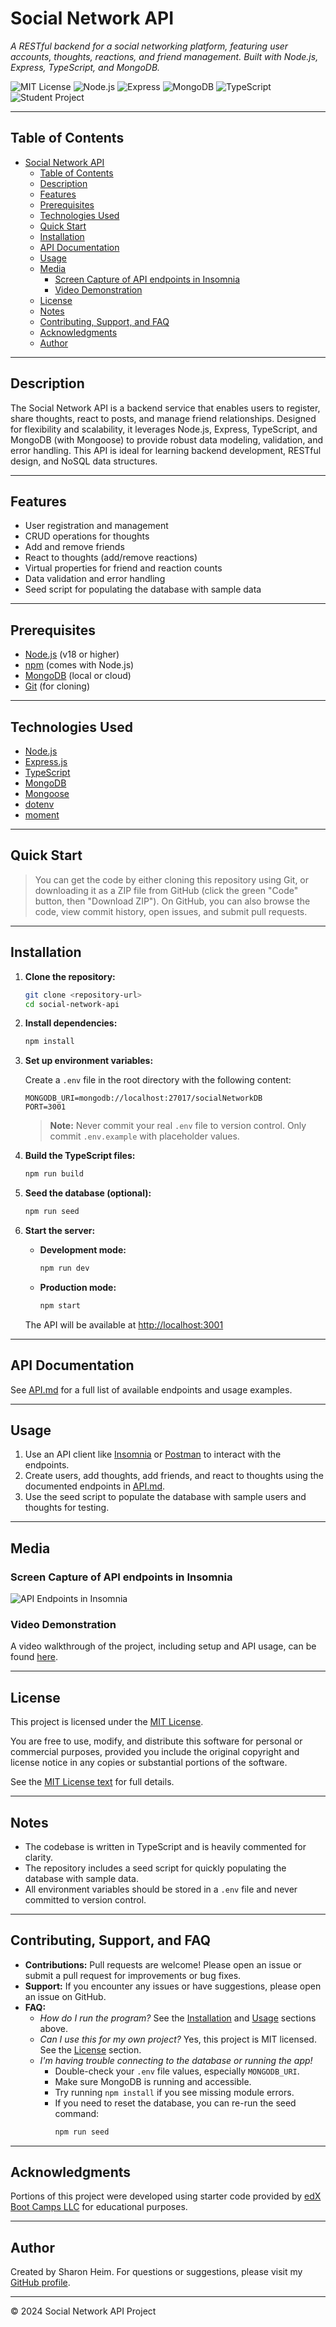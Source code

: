 # Social Network API

_A RESTful backend for a social networking platform, featuring user accounts, thoughts, reactions, and friend management. Built with Node.js, Express, TypeScript, and MongoDB._

![MIT License](https://img.shields.io/badge/license-MIT-green)
![Node.js](https://img.shields.io/badge/Node.js-18%2B-brightgreen)
![Express](https://img.shields.io/badge/Express.js-4+-blue)
![MongoDB](https://img.shields.io/badge/MongoDB-Database-green)
![TypeScript](https://img.shields.io/badge/TypeScript-5+-blue)
![Student Project](https://img.shields.io/badge/student_project-S_Heim-yellow)

---

## Table of Contents

-   [Social Network API](#social-network-api)
    -   [Table of Contents](#table-of-contents)
    -   [Description](#description)
    -   [Features](#features)
    -   [Prerequisites](#prerequisites)
    -   [Technologies Used](#technologies-used)
    -   [Quick Start](#quick-start)
    -   [Installation](#installation)
    -   [API Documentation](#api-documentation)
    -   [Usage](#usage)
    -   [Media](#media)
        -   [Screen Capture of API endpoints in Insomnia](#screen-capture-of-api-endpoints-in-insomnia)
        -   [Video Demonstration](#video-demonstration)
    -   [License](#license)
    -   [Notes](#notes)
    -   [Contributing, Support, and FAQ](#contributing-support-and-faq)
    -   [Acknowledgments](#acknowledgments)
    -   [Author](#author)

---

## Description

The Social Network API is a backend service that enables users to register, share thoughts, react to posts, and manage friend relationships. Designed for flexibility and scalability, it leverages Node.js, Express, TypeScript, and MongoDB (with Mongoose) to provide robust data modeling, validation, and error handling. This API is ideal for learning backend development, RESTful design, and NoSQL data structures.

---

## Features

-   User registration and management
-   CRUD operations for thoughts
-   Add and remove friends
-   React to thoughts (add/remove reactions)
-   Virtual properties for friend and reaction counts
-   Data validation and error handling
-   Seed script for populating the database with sample data

---

## Prerequisites

-   [Node.js](https://nodejs.org/) (v18 or higher)
-   [npm](https://www.npmjs.com/) (comes with Node.js)
-   [MongoDB](https://www.mongodb.com/) (local or cloud)
-   [Git](https://git-scm.com/) (for cloning)

---

## Technologies Used

-   [Node.js](https://nodejs.org/)
-   [Express.js](https://expressjs.com/)
-   [TypeScript](https://www.typescriptlang.org/)
-   [MongoDB](https://www.mongodb.com/)
-   [Mongoose](https://mongoosejs.com/)
-   [dotenv](https://github.com/motdotla/dotenv)
-   [moment](https://momentjs.com/)

---

## Quick Start

> You can get the code by either cloning this repository using Git, or downloading it as a ZIP file from GitHub (click the green "Code" button, then "Download ZIP").
> On GitHub, you can also browse the code, view commit history, open issues, and submit pull requests.

---

## Installation

1. **Clone the repository:**

    ```bash
    git clone <repository-url>
    cd social-network-api
    ```

2. **Install dependencies:**

    ```bash
    npm install
    ```

3. **Set up environment variables:**

    Create a `.env` file in the root directory with the following content:

    ```env
    MONGODB_URI=mongodb://localhost:27017/socialNetworkDB
    PORT=3001
    ```

    > **Note:** Never commit your real `.env` file to version control. Only commit `.env.example` with placeholder values.

4. **Build the TypeScript files:**

    ```bash
    npm run build
    ```

5. **Seed the database (optional):**

    ```bash
    npm run seed
    ```

6. **Start the server:**

    - **Development mode:**

        ```bash
        npm run dev
        ```

    - **Production mode:**

        ```bash
        npm start
        ```

    The API will be available at [http://localhost:3001](http://localhost:3001)

---

## API Documentation

See [API.md](./API.md) for a full list of available endpoints and usage examples.

---

## Usage

1. Use an API client like [Insomnia](https://insomnia.rest/) or [Postman](https://www.postman.com/) to interact with the endpoints.
2. Create users, add thoughts, add friends, and react to thoughts using the documented endpoints in [API.md](./API.md).
3. Use the seed script to populate the database with sample users and thoughts for testing.

---

## Media

### Screen Capture of API endpoints in Insomnia

![API Endpoints in Insomnia](./assets/insomniasocialnetworkapi.jpg)

### Video Demonstration

A video walkthrough of the project, including setup and API usage, can be found [here](https://drive.google.com/file/d/12LKGpaz_1yW08DYpy_faghj0fJR8uJ7u/view?usp=drive_link).

---

## License

This project is licensed under the [MIT License](https://opensource.org/licenses/MIT).

You are free to use, modify, and distribute this software for personal or commercial purposes, provided you include the original copyright
and license notice in any copies or substantial portions of the software.

See the [MIT License text](https://opensource.org/licenses/MIT) for full details.

---

## Notes

-   The codebase is written in TypeScript and is heavily commented for clarity.
-   The repository includes a seed script for quickly populating the database with sample data.
-   All environment variables should be stored in a `.env` file and never committed to version control.

---

## Contributing, Support, and FAQ

-   **Contributions:** Pull requests are welcome! Please open an issue or submit a pull request for improvements or bug fixes.
-   **Support:** If you encounter any issues or have suggestions, please open an issue on GitHub.
-   **FAQ:**
    -   _How do I run the program?_
        See the [Installation](#installation) and [Usage](#usage) sections above.
    -   _Can I use this for my own project?_
        Yes, this project is MIT licensed. See the [License](#license) section.
    -   _I'm having trouble connecting to the database or running the app!_
        -   Double-check your `.env` file values, especially `MONGODB_URI`.
        -   Make sure MongoDB is running and accessible.
        -   Try running `npm install` if you see missing module errors.
        -   If you need to reset the database, you can re-run the seed command:
            ```bash
            npm run seed
            ```

---

## Acknowledgments

Portions of this project were developed using starter code provided by [edX Boot Camps LLC](https://bootcamp.edx.org/) for educational purposes.

---

## Author

Created by Sharon Heim.
For questions or suggestions, please visit my [GitHub profile](https://github.com/heimsharon).

---

© 2024 Social Network API Project
